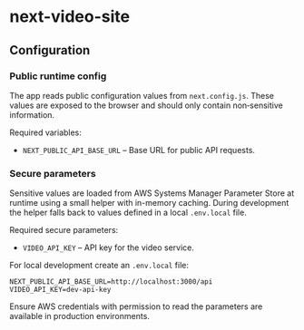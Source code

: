 # next-video-site

## Configuration

### Public runtime config

The app reads public configuration values from `next.config.js`. These values are
exposed to the browser and should only contain non‑sensitive information.

Required variables:

- `NEXT_PUBLIC_API_BASE_URL` – Base URL for public API requests.

### Secure parameters

Sensitive values are loaded from AWS Systems Manager Parameter Store at runtime
using a small helper with in-memory caching. During development the helper falls
back to values defined in a local `.env.local` file.

Required secure parameters:

- `VIDEO_API_KEY` – API key for the video service.

For local development create an `.env.local` file:

```
NEXT_PUBLIC_API_BASE_URL=http://localhost:3000/api
VIDEO_API_KEY=dev-api-key
```

Ensure AWS credentials with permission to read the parameters are available in
production environments.
